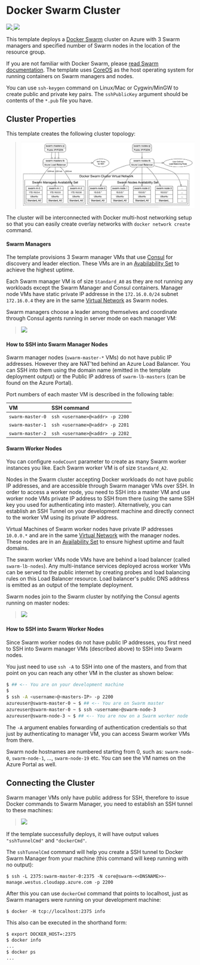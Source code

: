# Docker Swarm Cluster

<a href="https://portal.azure.com/#create/Microsoft.Template/uri/https%3A%2F%2Fraw.githubusercontent.com%2FAzure%2Fazure-quickstart-templates%2Fmaster%2Fdocker-swarm-cluster%2Fazuredeploy.json" target="_blank">
    <img src="http://azuredeploy.net/deploybutton.png"/>
</a>
<a href="http://armviz.io/#/?load=https%3A%2F%2Fraw.githubusercontent.com%2FAzure%2Fazure-quickstart-templates%2Fmaster%2Fdocker-swarm-cluster%2Fazuredeploy.json" target="_blank">
    <img src="http://armviz.io/visualizebutton.png"/>
</a>

This template deploys a [Docker Swarm](http://docs.docker.com/swarm) cluster on
Azure with 3 Swarm managers and specified number of Swarm nodes in the location
of the resource group.

If you are not familiar with Docker Swarm, please
[read Swarm documentation](http://docs.docker.com/swarm). The template uses [CoreOS](https://coreos.com)
as the host operating system for running containers on Swarm managers and nodes.

You can use `ssh-keygen` command on Linux/Mac or Cygwin/MinGW to create public
and private key pairs. The `sshPublicKey` argument should be contents of the
`*.pub` file you have.

## Cluster Properties

This template creates the following cluster topology:

> [![docker-swarm-azure](img/cluster-network.png)](img/cluster-network.png)

The cluster will be interconnected with Docker multi-host networking setup
so that you can easily create overlay networks with `docker network create`
command.

#### Swarm Managers

The template provisions 3 Swarm manager VMs that use
[Consul](https://consul.io/) for discovery and leader election. These VMs are in
an [Avabilability Set][av-set] to achieve the highest uptime.

Each Swarm manager VM is of size `Standard_A0` as they are not running any
workloads except the Swarm Manager and Consul containers. Manager node VMs have
static private IP addresse in the `172.16.0.0/24` subnet `172.16.0.4` they are
in the same [Virtual Network][az-vnet] as Swarm nodes.

Swarm managers choose a leader among themselves and coordinate through
Consul agents running in server mode on each manager VM:

> [![](img/cluster-leader-election.png)](img/cluster-leader-election.png)

#### How to SSH into Swarm Manager Nodes

Swarm manager nodes (`swarm-master-*` VMs) do not have public IP addresses.
However they are NAT'ted behind an Azure Load Balancer. You can SSH into them
using the domain name (emitted in the template deployment output) or the Public
IP address of `swarm-lb-masters` (can be found on the Azure Portal).

Port numbers of each master VM is described in the following table:

| VM   | SSH command |
|:--- |:---|
| `swarm-master-0`  | `ssh <username>@<addr> -p 2200` |
| `swarm-master-1`  | `ssh <username>@<addr> -p 2201` |
| `swarm-master-2`  | `ssh <username>@<addr> -p 2202` |

#### Swarm Worker Nodes

You can configure `nodeCount` parameter to create as many Swarm worker instances
you like. Each Swarm worker VM is of size `Standard_A2`.

Nodes in the Swarm cluster accepting Docker workloads do not have public IP
addresses, and are accessible through Swarm manager VMs over SSH. In order to
access a worker node, you need to SSH into a master VM and use worker node VMs
private IP address to SSH from there (using the same SSH key you used for
authenticating into master). Alternatively, you can establish an SSH Tunnel on
your development machine and directly connect to the worker VM using its private
IP address.

Virtual Machines of Swarm worker nodes have private IP addresses `10.0.0.*`
and are in the same [Virtual Network][az-vnet] with the manager nodes. These
nodes are in an [Availability Set][av-set] to ensure highest uptime and fault
domains.

The swarm worker VMs node VMs have are behind a load balancer
(called `swarm-lb-nodes`). Any multi-instance services deployed across worker
VMs can be served to the public internet by creating probes and load balancing
rules on this Load Balancer resource. Load balancer's public DNS address is
emitted as an output of the template deployment.

Swarm nodes join to the Swarm cluster by notifying the Consul agents running
on master nodes:

> [![](img/cluster-node-discovery.png)](img/cluster-node-discovery.png)

#### How to SSH into Swarm Worker Nodes

Since Swarm worker nodes do not have public IP addresses, you first need to SSH
into Swarm manager VMs (described above) to SSH into Swarm nodes.

You just need to use `ssh -A` to SSH into one of the masters, and from that
point on you can reach any other VM in the cluster as shown below:

```sh
$ ## <-- You are on your development machine
$
$ ssh -A <username>@<masters-IP> -p 2200
azureuser@swarm-master-0 ~ $ ## <-- You are on Swarm master
azureuser@swarm-master-0 ~ $ ssh <username>@swarm-node-3
azureuser@swarm-node-3 ~ $ ## <-- You are now on a Swarm worker node
```

The `-A` argument enables forwarding of authentication credentials so that just
by authenticating to manager VM, you can access Swarm worker VMs from there.

Swarm node hostnames are numbered starting from 0, such as: `swarm-node-0`,
`swarm-node-1`, ..., `swarm-node-19` etc. You can see the VM names on the
Azure Portal as well.


## Connecting the Cluster

Swarm manager VMs only have public address for SSH, therefore to issue Docker
commands to Swarm Manager, you need to establish an SSH tunnel to these machines:

> [![](img/cluster-management.png)](img/cluster-management.png)

If the template successfully deploys, it will have output values
`"sshTunnelCmd"` and `"dockerCmd"`.

The `sshTunnelCmd` command will help you create a SSH tunnel to Docker Swarm
Manager from your machine (this command will keep running with no output):

    $ ssh -L 2375:swarm-master-0:2375 -N core@swarm-<<DNSNAME>>-manage.westus.cloudapp.azure.com -p 2200

After this you can use `dockerCmd` command that points to localhost, just as
Swarm managers were running on your development machine:

    $ docker -H tcp://localhost:2375 info

This also can be executed in the shorthand form:

    $ export DOCKER_HOST=:2375
    $ docker info
    ...
    $ docker ps
    ...

[av-set]: https://azure.microsoft.com/en-us/documentation/articles/virtual-machines-manage-availability/
[az-lb]: https://azure.microsoft.com/en-us/documentation/articles/load-balancer-overview/
[az-vnet]: http://azure.microsoft.com/en-us/documentation/services/virtual-network/
